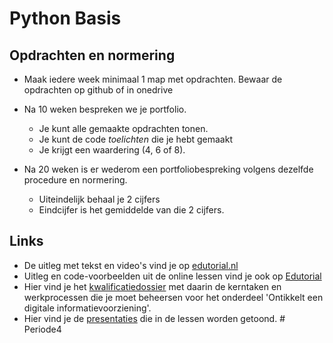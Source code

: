 # Python Basis

## Opdrachten en normering
* Maak iedere week minimaal 1 map met opdrachten. Bewaar de opdrachten op github of in onedrive 

* Na 10 weken bespreken we je portfolio.
    * Je kunt alle gemaakte opdrachten tonen.
    * Je kunt de code <i>toelichten</i> die je hebt gemaakt
    * Je krijgt een waardering (4, 6 of 8).
* Na 20 weken is er wederom een portfoliobespreking volgens dezelfde procedure en normering.
    * Uiteindelijk behaal je 2 cijfers
    * Eindcijfer is het gemiddelde van die 2 cijfers.

## Links
* De uitleg met tekst en video's vind je op [edutorial.nl](https://www.edutorial.nl/python/introductie/)
* Uitleg en code-voorbeelden uit de online lessen vind je ook op [Edutorial](https://www.edutorial.nl/blog/introductie/)
* Hier vind je het [kwalificatiedossier](https://kwalificatie-mijn.s-bb.nl/kwalificatie/expert-it-systems-and-devices/cmVzdWx0YWF0VHlwZT01O2Rvc3NpZXJJZD01MTMwO2t3YWxpZmljYXRpZUlkPTEzMjE0NzY=) met daarin de kerntaken en werkprocessen die je moet beheersen voor het onderdeel 'Ontikkelt een digitale informatievoorziening'.
* Hier vind je de [presentaties](https://presentaties.edutorial.nl/index.php?tpl=deltion&md=301_python/python_basics.md#1) die in de lessen worden getoond.
#   P e r i o d e 4  
 